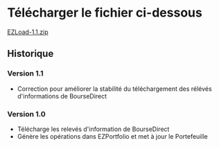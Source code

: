 # Télécharger le fichier ci-dessous

<a href="https://github.com/pemily/EZLoad-src/raw/main/release/1.1/EZLoad-1.1.zip" download>EZLoad-1.1.zip</a>


## Historique 

### Version 1.1
* Correction pour améliorer la stabilité du téléchargement des rélévés d'informations de BourseDirect 

 
### Version 1.0
* Télécharge les relevés d'information de BourseDirect
* Génère les opérations dans EZPortfolio et met à jour le Portefeuille


